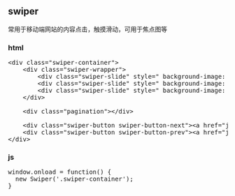 ## swiper 
常用于移动端网站的内容点击，触摸滑动，可用于焦点图等



### html
<pre>
&lt;div class="swiper-container"&gt;
	&lt;div class="swiper-wrapper"&gt;
		&lt;div class="swiper-slide" style=" background-image: url(./slideshow/1.jpg)"&gt;&lt;/div&gt;
		&lt;div class="swiper-slide" style=" background-image: url(./slideshow/2.jpg)"&gt;&lt;/div&gt;
		&lt;div class="swiper-slide" style=" background-image: url(./slideshow/3.jpg)"&gt;&lt;/div&gt;
	&lt;/div&gt;
	
	&lt;div class="pagination"&gt;&lt;/div&gt;
	
	&lt;div class="swiper-button swiper-button-next"&gt;&lt;a href="javascript:;"&gt;&lt;span class="icon-wrap"&gt;&lt;/span&gt;&lt;/a&gt;&lt;/div&gt;
	&lt;div class="swiper-button swiper-button-prev"&gt;&lt;a href="javascript:;"&gt;&lt;span class="icon-wrap"&gt;&lt;/span&gt;&lt;/a&gt;&lt;/div&gt;
&lt;/div&gt;
</pre>

### js
<pre>
window.onload = function() {
  new Swiper('.swiper-container'); 
}
</pre>